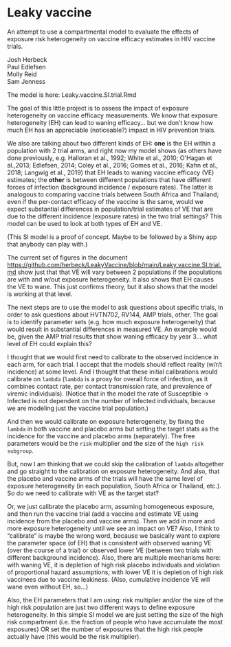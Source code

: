 Leaky vaccine 
=============

An attempt to use a compartmental model to evaluate the effects of exposure risk heterogeneity on vaccine efficacy estimates in HIV vaccine trials.

Josh Herbeck  
Paul Edlefsen  
Molly Reid   
Sam Jenness  

The model is here:  Leaky.vaccine.SI.trial.Rmd


The goal of this little project is to assess the impact of exposure heterogeneity on vaccine efficacy measurements. We know that exposure heterogeneity (EH) can lead to waning efficacy… but we don’t know how much EH has an appreciable (noticeable?) impact in HIV prevention trials. 

We also are talking about two different kinds of EH:  **one** is the EH within a population with 2 trial arms, and right now my model shows (as others have done previously, e.g. Halloran et al., 1992; White et al., 2010; O'Hagan et al.,2013; Edlefsen, 2014; Coley et al., 2016; Gomes et al., 2016; Kahn et al., 2018; Langwig et al., 2019) that EH leads to waning vaccine efficacy (VE) estimates; the **other** is between different populations that have different forces of infection (background incidence / exposure rates). The latter is analogous to comparing vaccine trials between South Africa and Thailand; even if the per-contact efficacy of the vaccine is the same, would we expect substantial differences in population/trial estimates of VE that are due to the different incidence (exposure rates) in the two trial settings? This model can be used to look at both types of EH and VE.

(This SI model is a proof of concept. Maybe to be followed by a Shiny app that anybody can play with.)

The current set of figures in the document https://github.com/herbeck/LeakyVaccine/blob/main/Leaky.vaccine.SI.trial.md show just that that VE will vary between 2 populations if the populations are with and w/out exposure heterogeneity. It also shows that EH causes the VE to wane. This just confirms theory, but it also shows that the model is working at that level.

The next steps are to use the model to ask questions about specific trials, in order to ask questions about HVTN702, RV144, AMP trials, other. The goal is to identify parameter sets (e.g. how much exposure heterogeneity) that would result in substantial differences in measured VE. An example would be, given the AMP trial results that show waning efficacy by year 3… what level of EH could explain this? 

I thought that we would first need to calibrate to the observed incidence in each arm, for each trial. I accept that the models should reflect reality (w/r/t incidence) at some level. And I thought that these initial calibrations would calibrate on `lambda` (`lambda` is a proxy for overall force of infection, as it combines contact rate, per contact transmission rate, and prevalence of viremic individuals). (Notice that in the model the rate of Susceptible -> Infected is not dependent on the number of Infected individuals, because we are modeling just the vaccine trial population.)

And then we would calibrate on exposure heterogeneity, by fixing the `lambda` in both vaccine and placebo arms but setting the target stats as the incidence for the vaccine and placebo arms (separately). The free parameters would be the `risk` multiplier and the size of the `high risk subgroup`. 

But, now I am thinking that we could skip the calibration of `lambda` altogether and go straight to the calibration on exposure heterogeneity. And also, that the placebo and vaccine arms of the trials will have the same level of exposure heterogeneity (in each population, South Africa or Thailand, etc.). So do we need to calibrate with VE as the target stat? 

Or, we just calibrate the placebo arm, assuming homogeneous exposure, and then run the vaccine trial (add a vaccine and estimate VE using incidence from the placebo and vaccine arms). Then we add in more and more exposure heterogeneity until we see an impact on VE? Also, I think to “calibrate” is maybe the wrong word, because we basically want to explore the parameter space (of EH) that is consistent with observed waning VE (over the course of a trial) or observed lower VE (between two trials with different background incidence). Also, there are multiple mechanisms here:  with waning VE, it is depletion of high risk placebo individuals and violation of proportional hazard assumptions; with lower VE it is depletion of high risk vaccinees due to vaccine leakiness. (Also, cumulative incidence VE will wane even without EH, so...) 
 
Also, the EH parameters that I am using: risk multiplier and/or the size of the high risk population are just two different ways to define exposure heterogeneity. In this simple SI model we are just setting the size of the high risk compartment (i.e. the fraction of people who have accumulate the most exposures) OR set the number of exposures that the high risk people actually have (this would be the risk multiplier).


